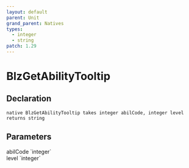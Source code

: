 ```yaml
---
layout: default
parent: Unit
grand_parent: Natives
types:
  - integer
  - string
patch: 1.29
---
```


# BlzGetAbilityTooltip

## Declaration

```
native BlzGetAbilityTooltip takes integer abilCode, integer level returns string
```

## Parameters
<dl>
  <dt>abilCode `integer`</dt>
  <dd></dd>

  <dt>level `integer`</dt>
  <dd></dd>
</dl>
